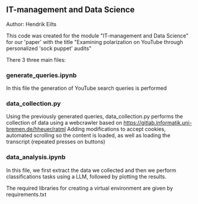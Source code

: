 ## IT-management and Data Science 

Author: Hendrik Eilts

This code was created for the module "IT-management and Data Science" for our 'paper' with the title "Examining polarization on YouTube through personalized 'sock
puppet' audits"

There 3 three main files:

### generate_queries.ipynb

In this file the generation of YouTube search queries is performed

### data_collection.py

Using the previously generated queries, data_collection.py performs the collection of data using a webcrawler based on https://gitlab.informatik.uni-bremen.de/hheuer/ratml 
Adding modifications to accept cookies, automated scrolling so the content is loaded, as well as loading the transcript (repeated presses on buttons)

### data_analysis.ipynb

In this file, we first extract the data we collected and then we perform classifications tasks using a LLM,
followed by plotting the results.



The required libraries for creating a virtual environment are given by requirements.txt
